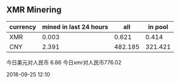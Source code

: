 ## XMR Minering

|currency|mined in last 24 hours|all|in pool|
|---|---|---|---|
|XMR|0.003|0.621|0.414|
|CNY|2.391|482.185|321.421|

今日美元对人民币 6.86	今日xmr对人民币776.02


2018-09-25 12:10
